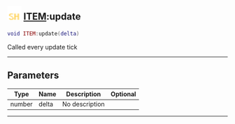 ## <img src="../../.gitbook/assets/shared.png" width="32" height="32" /> [ITEM](../item/README.md):update

```lua
void ITEM:update(delta)
```

Called every update tick<br>

-----------------
## Parameters

| Type   | Name | Description | Optional |
| ------ | ---- | ----------- | -------: |
| number | delta | No description |  |


--------